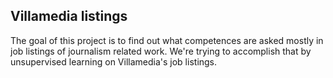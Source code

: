 ## Villamedia listings
The goal of this project is to find out what competences are asked mostly in job listings of journalism related work. We're trying to accomplish that by unsupervised learning on Villamedia's job listings.
